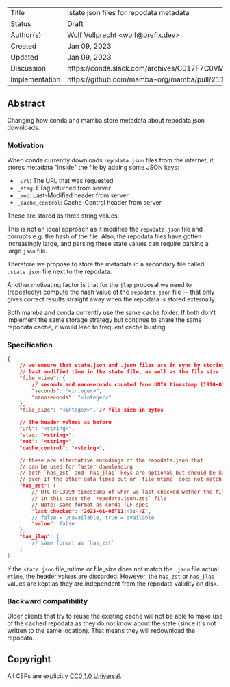 <table>
<tr><td> Title </td><td> .state.json files for repodata metadata </td>
<tr><td> Status </td><td> Draft </td></tr>
<tr><td> Author(s) </td><td> Wolf Vollprecht &lt;wolf@prefix.dev&gt;</td></tr>
<tr><td> Created </td><td> Jan 09, 2023</td></tr>
<tr><td> Updated </td><td> Jan 09, 2023</td></tr>
<tr><td> Discussion </td><td> https://conda.slack.com/archives/C017F7C0VM3/p1672669131100819 </td></tr>
<tr><td> Implementation </td><td> https://github.com/mamba-org/mamba/pull/2113 </td></tr>
</table>

## Abstract

Changing how conda and mamba store metadata about repodata.json downloads.

### Motivation

When conda currently downloads `repodata.json` files from the internet, it stores metadata "inside" the file by adding some JSON keys:

- `_url`: The URL that was requested
- `_etag`: ETag returned from server
- `_mod`: Last-Modified header from server
- `_cache_control`: Cache-Control header from server

These are stored as three string values. 

This is not an ideal approach as it modifies the `repodata.json` file and corrupts e.g. the hash of the file. Also, the repodata files have gotten increasingly large, and parsing these state values can require parsing a large `json` file.

Therefore we propose to store the metadata in a secondary file called `.state.json` file next to the repodata.

Another motivating factor is that for the `jlap` proposal we need to (repeatedly) compute the hash value of the `repodata.json` file -- that only gives correct results straight away when the repodata is stored externally.

Both mamba and conda currently use the same cache folder. If both don't implement the same storage strategy but continue to share the same repodata cache, it would lead to frequent cache busting.

### Specification

```json
{
    // we ensure that state.json and .json files are in sync by storing the file
    // last modified time in the state file, as well as the file size
    "file_mtime": {
        // seconds and nanoseconds counted from UNIX timestamp (1970-01-01)
        "seconds": "<integer>",
        "nanoseconds": "<integer>"
    },
    "file_size": "<integer>", // file size in bytes

    // The header values as before
    "url": "<string>",
    "etag: "<string>",
    "mod": "<string>",
    "cache_control": "<string>",

    // these are alternative encodings of the repodata.json that 
    // can be used for faster downloading
    // both `has_zst` and `has_jlap` keys are optional but should be kept
    // even if the other data times out or `file_mtime` does not match
    "has_zst": {
        // UTC RFC3999 timestamp of when we last checked wether the file is available or not
        // in this case the `repodata.json.zst` file
        // Note: same format as conda TUF spec
        "last_checked": "2023-01-08T11:45:44Z",
        // false = unavailable, true = available
        "value": false
    },
    "has_jlap": {
        // same format as `has_zst`
    }
}
```

If the `state.json` file_mtime or file_size does not match the `.json` file actual `mtime`, the header values are discarded. However, the `has_zst` or `has_jlap` values are kept as they are independent from the repodata validity on disk.

### Backward compatibility

Older clients that try to reuse the existing cache will not be able to make use of the cached repodata as they do not know about the state (since it's not written to the same location). That means they will redownload the repodata.

## Copyright

All CEPs are explicitly [CC0 1.0 Universal](https://creativecommons.org/publicdomain/zero/1.0/).